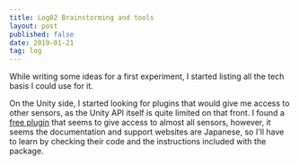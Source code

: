 ```yaml
---
title: Log02 Brainstorming and tools
layout: post
published: false
date: 2019-01-21
tag: log
---
```


While writing some ideas for a first experiment, I started listing all the tech basis I could use for it.

On the Unity side, I started looking for plugins that would give me access to other sensors, as the Unity API itself is quite limited on that front. I found a [free plugin](https://assetstore.unity.com/packages/tools/gui/android-native-dialogs-and-functions-plugin-106497) that seems to give access to almost all sensors, however, it seems the documentation and support websites are Japanese, so I'll have to learn by checking their code and the instructions included with the package.